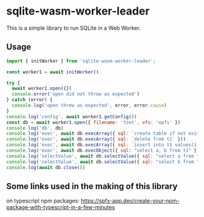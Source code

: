 # sqlite-wasm-worker-leader

This is a simple library to run SQLite in a Web Worker.

## Usage

```js
import { initWorker } from 'sqlite-wasm-worker-leader';

const worker1 = await initWorker()

try {
  await worker1.open({})
  console.error('open did not throw as expected')
} catch (error) {
  console.log('open threw as expected', error, error.cause)
}
console.log('config', await worker1.getConfig())
const db = await worker1.open({ filename: 'tset', vfs: 'opfs' })
console.log('db', db)
console.log('exec', await db.execArray({ sql: `create table if not exists t1(a, b)` }))
console.log('exec', await db.execArray({ sql: `delete from t1` }))
console.log('exec', await db.execArray({ sql: `insert into t1 values(1, 'hello'), (2, 'world')` }))
console.log('exec', await db.execObject({ sql: "select a, b from t1" }))
console.log('selectValue', await db.selectValue({ sql: "select a from t1 limit 1" }))
console.log('selectValue', await db.selectValue({ sql: "select b from t1 limit 1" }))
console.log(await db.close())
```

## Some links used in the making of this library

on typescript npm packages:
https://spfx-app.dev/create-your-npm-package-with-typescript-in-a-few-minutes
